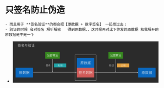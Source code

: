 # 只签名防止伪造
	- 而且用于 **签名验证**的都会把【原数据 + 数字签名】 一起发过去；
	- 验证的时候 会对签名 解析解密   得到原数据，，这时候再对比下你发的原数据 和我解开的原数据是不是一个
- ![签名人.png](../assets/签名人_1693022540327_0.png)